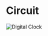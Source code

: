 # Circuit

![Digital Clock](https://user-images.githubusercontent.com/98881640/156912772-5cf69469-3853-47fd-812c-665c8815a723.png)
